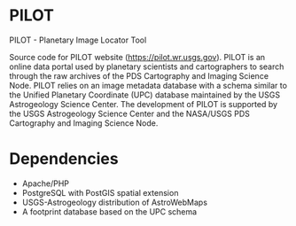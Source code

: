 # PILOT
PILOT - Planetary Image Locator Tool

Source code for PILOT website (https://pilot.wr.usgs.gov). PILOT is an online data portal used by planetary scientists and
cartographers to search through the raw archives of the PDS Cartography and Imaging Science Node. PILOT relies on an image
metadata database with a schema similar to the Unified Planetary Coordinate (UPC) database maintained by the USGS Astrogeology
Science Center. The development of PILOT is supported by the USGS Astrogeology Science Center and the NASA/USGS PDS
Cartography and Imaging Science Node.

# Dependencies

* Apache/PHP
* PostgreSQL with PostGIS spatial extension
* USGS-Astrogeology distribution of AstroWebMaps
* A footprint database based on the UPC schema
